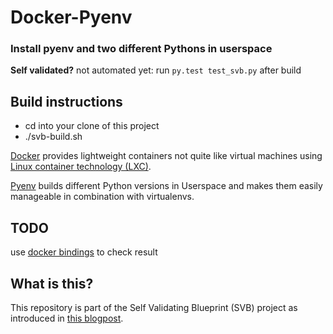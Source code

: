 # Docker-Pyenv

### Install pyenv and two different Pythons in userspace

**Self validated?** not automated yet: run `py.test test_svb.py` after build

## Build instructions

* cd into your clone of this project
* ./svb-build.sh


[Docker](https://www.docker.com/) provides lightweight containers not quite like virtual machines using [Linux container technology (LXC)](https://linuxcontainers.org).

[Pyenv](https://github.com/yyuu/pyenv) builds different Python versions in Userspace and makes them easily manageable in combination with virtualenvs.

## TODO
use [docker bindings](http://docker-py.readthedocs.org/en/latest/api/) to check result

## What is this?

This repository is part of the Self Validating Blueprint (SVB) project as introduced in [this blogpost](https://self-validating-blueprint.github.io/introduction/).
